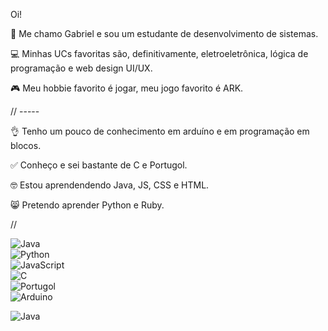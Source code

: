 Oi!

👀 Me chamo Gabriel e sou um estudante de desenvolvimento de sistemas.

💻 Minhas UCs favoritas são, definitivamente, eletroeletrônica, lógica de programação e web design UI/UX.

🎮 Meu hobbie favorito é jogar, meu jogo favorito é ARK.

// -----

👌 Tenho um pouco de conhecimento em arduíno e em programação em blocos.

✅ Conheço e sei bastante de C e Portugol.

🤓 Estou aprendendendo Java, JS, CSS e HTML.

😸 Pretendo aprender Python e Ruby.

//

![Java](https://img.shields.io/badge/Java-ED8B00?style=for-the-badge&logo=java&logoColor=white)  
![Python](https://img.shields.io/badge/Python-3776AB?style=for-the-badge&logo=python&logoColor=white)  
![JavaScript](https://img.shields.io/badge/JavaScript-F7DF1E?style=for-the-badge&logo=javascript&logoColor=white)  
![C](https://img.shields.io/badge/C-A8B9CC?style=for-the-badge&logo=c&logoColor=white)  
![Portugol](https://img.shields.io/badge/Portugol-00589C?style=for-the-badge&logo=code&logoColor=white)  
![Arduino](https://img.shields.io/badge/Arduino-00979D?style=for-the-badge&logo=arduino&logoColor=white)  

![Java](https://img.shields.io/badge/:badgeContent?logo=M4.645%207.472c2.1.53%204.779.8%208.008.8%203.299%200%205.918-.27%208.008-.8%202.23-.52%203.299-1.22%203.299-1.88%200-.47-.48-.93-1.35-1.28.2.13.35.35.35.59%200%20.67-1.01%201.22-3.039%201.68-1.88.41-4.279.7-7.198.7-2.82%200-5.329-.29-7.138-.68-1.95-.48-2.97-1-2.97-1.68%200-.28.13-.52.52-.8-1.22.47-1.88.87-1.88%201.47.07.68%201.16%201.36%203.39%201.88zm4.689-2.16c2.27-.2%202.929-1.659%205.588-1.899%201.31-.1%202.14.16%202.23.62.08.43-.57.72-1.36.78-1.09.11-1.54-.28-1.63-.65-.81.09-.94.43-.9.67.09.46%201.07.92%202.75.76%201.9-.15%202.54-.9%202.38-1.65-.2-.98-1.66-1.8-4.28-1.55-3.359.3-3.339%201.86-5.628%202.05-.94.09-1.46-.13-1.55-.5-.06-.37.4-.55.94-.59.5-.05%201.11.04%201.4.2.21-.11.28-.22.26-.35-.1-.35-.79-.5-1.66-.44-1.7.15-1.7.91-1.64%201.25.17.87%201.48%201.45%203.1%201.3zm11.417%203.84c-2.1.49-4.779.809-8.008.809-3.3%200-5.989-.34-8.078-.8-1.88-.48-2.88-1.01-3.23-1.56.18%201.23.49%202.42.89%203.55-.48.3-.91.67-1.3%201.17a4.519%204.519%200%2000-1.019%203.098%203.6%203.599%200%20001.42%202.62c.87.68%201.81.88%202.879.68.41-.07.87-.28%201.29-.42-.88%200-1.62-.28-2.36-.87a3.55%203.549%200%2001-1.49-2.42c-.2-.94%200-1.81.53-2.579.12-.15.25-.28.39-.4.3.73.62%201.45.98%202.12.81%201.23%201.62%202.299%202.43%203.459.35.68.58%201.35.74%202.019a3.899%203.899%200%20002.229%201.5c1.15.4%202.35.58%203.579.51h.13a10.197%2010.197%200%20003.689-.52%204.179%204.179%200%20002.16-1.49h.07c.13-.67.35-1.34.67-2.02.799-1.17%201.619-2.229%202.419-3.458A20.995%2020.993%200%200024%207.612c-.43.6-1.44%201.13-3.25%201.54z&logoColor=%232F2625&label=Java&labelColor=%23000000)
